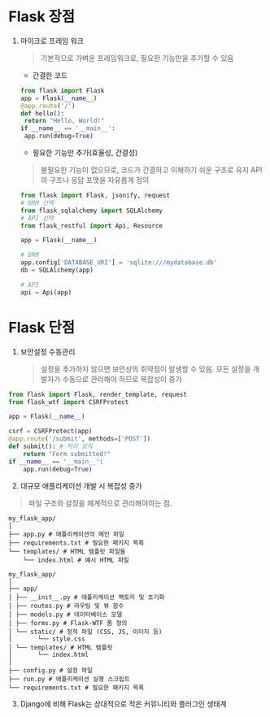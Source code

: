 # Flask 장점
1. 마이크로 프레임 워크
   > 기본적으로 가벼운 프레임워크로, 필요한 기능만을 추가할 수 있음
   - 간결한 코드
   ```python
   from flask import Flask
   app = Flask(__name__)
   @app.route('/')
   def hello():
   	return "Hello, World!"
   if __name__ == '__main__':
   	app.run(debug=True)
   ```

   - 필요한 기능만 추가(효율성, 간결성)
   > 불필요한 기능이 없으므로, 코드가 간결하고 이해하기 쉬운 구조로 유지
   > API의 구조나 응답 포맷을 자유롭게 정의
   ```python
   from flask import Flask, jsonify, request
   # ORM 선택
   from flask_sqlalchemy import SQLAlchemy
   # API 선택
   from flask_restful import Api, Resource
   
   app = Flask(__name__)
   
   # ORM
   app.config['DATABASE_URI'] = 'sqlite:///mydatabase.db' 
   db = SQLAlchemy(app)
   
   # API
   api = Api(app)
   ```
   
      
# Flask 단점
1. 보안설정 수동관리
   > 설정을 추가하지 않으면 보안상의 취약점이 발생할 수 있음.
   > 모든 설정을 개발자가 수동으로 관리해야 하므로 복잡성이 증가
```python
from flask import Flask, render_template, request
from flask_wtf import CSRFProtect

app = Flask(__name__)

csrf = CSRFProtect(app)
@app.route('/submit', methods=['POST'])
def submit(): # 처리 로직
	return "Form submitted!"
if __name__ == '__main__':
	app.run(debug=True)
```

2. 대규모 애플리케이션 개발 시 복잡성 증가
> 파일 구조와 설정을 체계적으로 관리해야하는 점.
```
my_flask_app/
│
├── app.py # 애플리케이션의 메인 파일
├── requirements.txt # 필요한 패키지 목록
└── templates/ # HTML 템플릿 파일들
	└── index.html # 예시 HTML 파일
```

```
my_flask_app/
│
├── app/
│ ├── __init__.py # 애플리케이션 팩토리 및 초기화
│ ├── routes.py # 라우팅 및 뷰 함수
│ ├── models.py # 데이터베이스 모델
│ ├── forms.py # Flask-WTF 폼 정의
│ └── static/ # 정적 파일 (CSS, JS, 이미지 등)
│ 		└── style.css
│ └── templates/ # HTML 템플릿
│ 		└── index.html
│
├── config.py # 설정 파일
├── run.py # 애플리케이션 실행 스크립트
└── requirements.txt # 필요한 패키지 목록
```

3. Django에 비해 Flask는 상대적으로 작은 커뮤니티와 플러그인 생태계
